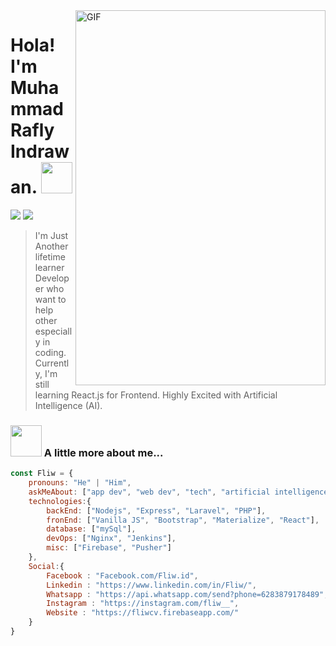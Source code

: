 <img align="right" alt="GIF" src="https://media.giphy.com/media/11ZSwQNWba4YF2/giphy.gif" width="400" height="600"/>

# Hola! I'm Muhammad Rafly Indrawan. <img src="https://media.giphy.com/media/mGcNjsfWAjY5AEZNw6/giphy.gif" width="50">

[![](https://img.shields.io/badge/Email-Fliw@DigitalKode.com-red)](mailto:fliw@digitalkode.com)
[![](https://img.shields.io/badge/Age-19-green)](mailto:fliw@digitalkode.com)
> I'm Just Another lifetime learner Developer who want to help other especially in coding.
> Currently, I'm still learning React.js for Frontend.
> Highly Excited with Artificial Intelligence (AI).

### <img src="https://media.giphy.com/media/VgCDAzcKvsR6OM0uWg/giphy.gif" width="50"> A little more about me...  
```javascript
const Fliw = {
    pronouns: "He" | "Him",
    askMeAbout: ["app dev", "web dev", "tech", "artificial intelligence"],
    technologies:{
        backEnd: ["Nodejs", "Express", "Laravel", "PHP"],
        fronEnd: ["Vanilla JS", "Bootstrap", "Materialize", "React"],
        database: ["mySql"],
        devOps: ["Nginx", "Jenkins"],
        misc: ["Firebase", "Pusher"]
    },
    Social:{
        Facebook : "Facebook.com/Fliw.id",
        Linkedin : "https://www.linkedin.com/in/Fliw/",
        Whatsapp : "https://api.whatsapp.com/send?phone=6283879178489",
        Instagram : "https://instagram.com/fliw__",
        Website : "https://fliwcv.firebaseapp.com/"
    }
}
```
